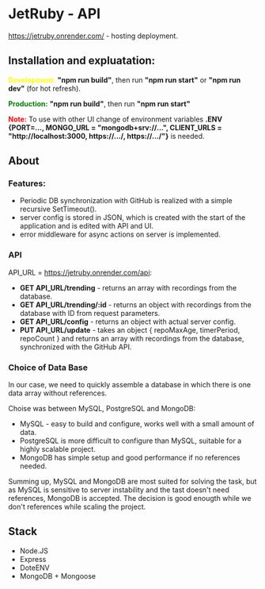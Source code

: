 # JetRuby - API

https://jetruby.onrender.com/ - hosting deployment.

## Installation and expluatation:

<b style="color: yellow"> Development:</b> <b>"npm run build"</b>, then run <b>"npm run start"</b> or <b>"npm run dev"</b> (for hot refresh).

<p>
<b style="color: green">Production:</b> <b>"npm run build"</b>, then run <b>"npm run start"</b>

<b style="color: red">Note:</b> To use with other UI change of environment variables <b>.ENV {PORT=..., MONGO_URL = "mongodb+srv://...", CLIENT_URLS = "http://localhost:3000, https://.../, https://.../"}</b> is needed.

## About

### Features:

-   Periodic DB synchronization with GitHub is realized with a simple recursive SetTimeout().
-   server config is stored in JSON, which is created with the start of the application and is edited with API and UI.
-   error middleware for async actions on server is implemented.

### API

API_URL = https://jetruby.onrender.com/api:

-   <b>GET API_URL/trending</b> - returns an array with recordings from the database.
-   <b>GET API_URL/trending/:id</b> - returns an object with recordings from the database with ID from request parameters.
-   <b>GET API_URL/config</b> - returns an object with actual server config.
-   <b>PUT API_URL/update</b> - takes an object { repoMaxAge, timerPeriod, repoCount } and returns an array with recordings from the database, synchronized with the GitHub API.

### Choice of Data Base

In our case, we need to quickly assemble a database in which there is one data array without references.

Choise was between MySQL, PostgreSQL and MongoDB:

-   MySQL - easy to build and configure, works well with a small amount of data.
-   PostgreSQL is more difficult to configure than MySQL, suitable for a highly scalable project.
-   MongoDB has simple setup and good performance if no references needed.

Summing up, MySQL and MongoDB are most suited for solving the task, but as MySQL is sensitive to server instability and the tast doesn't need references, MongoDB is accepted. The decision is good enougth while we don't references while scaling the project.

<p>

## Stack

-   Node.JS
-   Express
-   DoteENV
-   MongoDB + Mongoose
